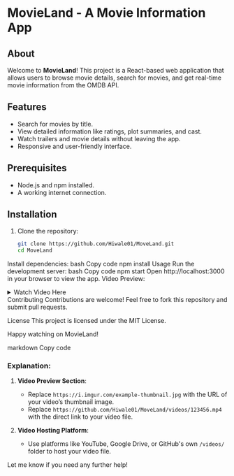 # MovieLand - A Movie Information App

## About
Welcome to **MovieLand**! This project is a React-based web application that allows users to browse movie details, search for movies, and get real-time movie information from the OMDB API.

## Features
- Search for movies by title.
- View detailed information like ratings, plot summaries, and cast.
- Watch trailers and movie details without leaving the app.
- Responsive and user-friendly interface.

## Prerequisites
- Node.js and npm installed.
- A working internet connection.

## Installation
1. Clone the repository:
   ```bash
   git clone https://github.com/Hiwale01/MoveLand.git
   cd MoveLand
Install dependencies:
bash
Copy code
npm install
Usage
Run the development server:
bash
Copy code
npm start
Open http://localhost:3000 in your browser to view the app.
Video Preview:
<details> <summary>Watch Video Here</summary>


</details>
Contributing
Contributions are welcome! Feel free to fork this repository and submit pull requests.

License
This project is licensed under the MIT License.

Happy watching on MovieLand!

markdown
Copy code

### Explanation:
1. **Video Preview Section**:
   - Replace `https://i.imgur.com/example-thumbnail.jpg` with the URL of your video’s thumbnail image.
   - Replace `https://github.com/Hiwale01/MoveLand/videos/123456.mp4` with the direct link to your video file.

2. **Video Hosting Platform**:
   - Use platforms like YouTube, Google Drive, or GitHub's own `/videos/` folder to host your video file.

Let me know if you need any further help!





